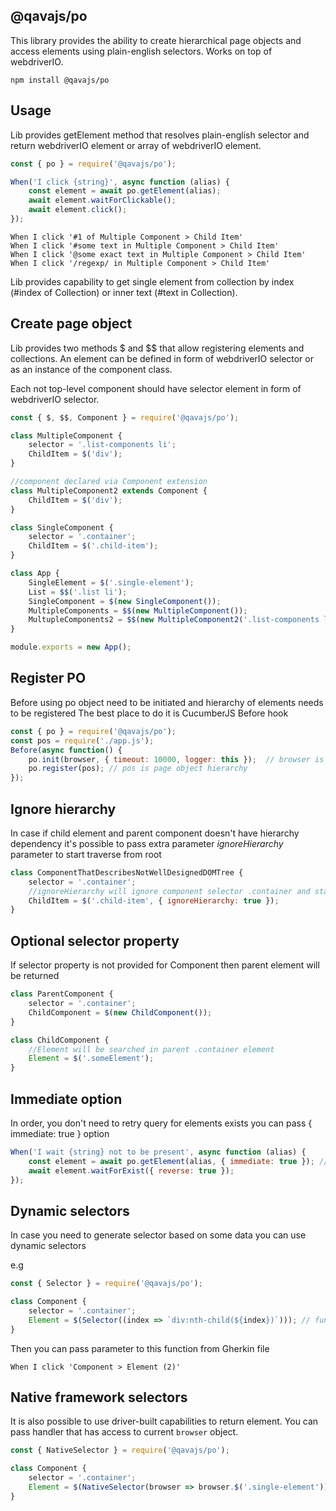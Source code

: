 ## @qavajs/po

This library provides the ability to create hierarchical page objects and access elements using plain-english selectors.
Works on top of webdriverIO.

`npm install @qavajs/po`
## Usage

Lib provides getElement method that resolves plain-english selector and return webdriverIO element or array of webdriverIO element.
```javascript
const { po } = require('@qavajs/po');

When('I click {string}', async function (alias) {
    const element = await po.getElement(alias);
    await element.waitForClickable();
    await element.click();
});
```

```gherkin
When I click '#1 of Multiple Component > Child Item'
When I click '#some text in Multiple Component > Child Item'
When I click '@some exact text in Multiple Component > Child Item'
When I click '/regexp/ in Multiple Component > Child Item'
```

Lib provides capability to get single element from collection by index (#index of Collection) or inner text (#text in Collection).

## Create page object

Lib provides two methods $ and $$ that allow registering elements and collections.
An element can be defined in form of webdriverIO selector or as an instance of the component class. 

Each not top-level component should have selector element in form of webdriverIO selector.
```javascript
const { $, $$, Component } = require('@qavajs/po');

class MultipleComponent {
    selector = '.list-components li';
    ChildItem = $('div');
}

//component declared via Component extension
class MultipleComponent2 extends Component {
    ChildItem = $('div');
}

class SingleComponent {
    selector = '.container';
    ChildItem = $('.child-item');
}

class App {
    SingleElement = $('.single-element');
    List = $$('.list li');
    SingleComponent = $(new SingleComponent());
    MultipleComponents = $$(new MultipleComponent());
    MultupleComponents2 = $$(new MultipleComponent2('.list-components li'));
}

module.exports = new App();
```
## Register PO
Before using po object need to be initiated and hierarchy of elements needs to be registered
The best place to do it is CucumberJS Before hook

```javascript
const { po } = require('@qavajs/po');
const pos = require('./app.js');
Before(async function() {
    po.init(browser, { timeout: 10000, logger: this });  // browser is webdriverIO browser object
    po.register(pos); // pos is page object hierarchy
});
```

## Ignore hierarchy
In case if child element and parent component doesn't have hierarchy dependency 
it's possible to pass extra parameter _ignoreHierarchy_ parameter to start traverse from root
         
```javascript
class ComponentThatDescribesNotWellDesignedDOMTree {
    selector = '.container';
    //ignoreHierarchy will ignore component selector .container and start traverse from root
    ChildItem = $('.child-item', { ignoreHierarchy: true }); 
}
```

## Optional selector property
If selector property is not provided for Component then parent element will be returned

```javascript
class ParentComponent {
    selector = '.container';
    ChildComponent = $(new ChildComponent()); 
}

class ChildComponent {
    //Element will be searched in parent .container element
    Element = $('.someElement');
}
```

## Immediate option
In order, you don't need to retry query for elements exists you can pass { immediate: true } option
```javascript
When('I wait {string} not to be present', async function (alias) {
    const element = await po.getElement(alias, { immediate: true }); // in case if element not found dummy not existing element be returned
    await element.waitForExist({ reverse: true });
});
```

## Dynamic selectors
In case you need to generate selector based on some data you can use dynamic selectors

e.g
```javascript
const { Selector } = require('@qavajs/po');

class Component {
    selector = '.container';
    Element = $(Selector((index => `div:nth-child(${index})`))); // function should return valid selector 
}
```

Then you can pass parameter to this function from Gherkin file

```gherkin
When I click 'Component > Element (2)'
```

## Native framework selectors
It is also possible to use driver-built capabilities to return element. You can pass handler that has access to
current `browser` object.
```javascript
const { NativeSelector } = require('@qavajs/po');

class Component {
    selector = '.container';
    Element = $(NativeSelector(browser => browser.$('.single-element'))); 
}
```
